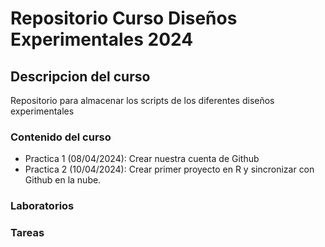 # Repositorio Curso Diseños Experimentales 2024

## Descripcion del curso
Repositorio para almacenar los scripts de los diferentes diseños experimentales

### Contenido del curso

+ Practica 1 (08/04/2024): Crear nuestra cuenta de Github
+ Practica 2 (10/04/2024): Crear primer proyecto en R y sincronizar con Github en la nube.


### Laboratorios 


### Tareas
